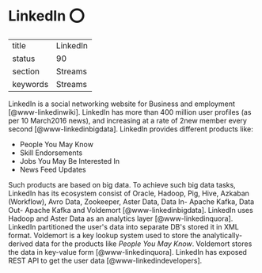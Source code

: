 # LinkedIn :o:


|          |          |
| -------- | -------- |
| title    | LinkedIn | 
| status   | 90       |
| section  | Streams  |
| keywords | Streams  |


     
LinkedIn is a social networking website for Business and
employment [@www-linkedinwiki]. LinkedIn has more than 400 million
user profiles (as per 10 March2016 news), and increasing at a rate of
2new member every second [@www-linkedinbigdata].  LinkedIn
provides different products like:

- People You May Know
- Skill Endorsements
- Jobs You May Be Interested In
- News Feed Updates

Such products are based on big data. To achieve such big data tasks,
LinkedIn has its ecosystem consist of Oracle, Hadoop, Pig, Hive,
Azkaban (Workflow), Avro Data, Zookeeper, Aster Data, Data In- Apache
Kafka, Data Out- Apache Kafka and Voldemort
[@www-linkedinbigdata]. LinkedIn uses Hadoop and Aster Data as an
analytics layer [@www-linkedinquora]. LinkedIn partitioned the user's
data into separate DB's stored it in XML format. Voldemort is a key
lookup system used to store the analytically-derived data for the
products like *People You May Know*. Voldemort stores the data in
key-value form [@www-linkedinquora]. LinkedIn has exposed REST API to
get the user data [@www-linkedindevelopers].

